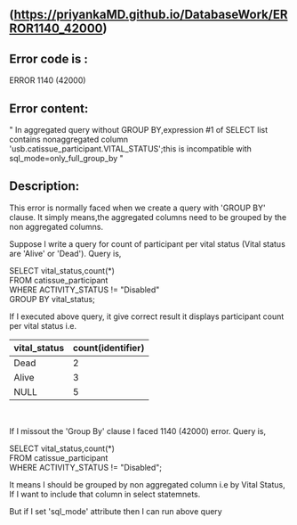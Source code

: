
## (https://priyankaMD.github.io/DatabaseWork/ERROR1140_42000)


## Error code is : <br />
  ERROR 1140 (42000) <br />
  
## Error content: <br />
  " In aggregated query without GROUP BY,expression #1 of SELECT list contains nonaggregated column     <br />      'usb.catissue_participant.VITAL_STATUS';this is incompatible with sql_mode=only_full_group_by "<br />
  
## Description:<br />
This error is normally faced when we create a query with 'GROUP BY' clause. It simply means,the aggregated columns need to be grouped by the non aggregated columns.<br />

Suppose I write a query for count of participant per vital status (Vital status are 'Alive' or 'Dead'). Query is,<br />

  SELECT vital_status,count(*) <br />
  FROM catissue_participant <br />
  WHERE ACTIVITY_STATUS != "Disabled"<br />
  GROUP BY vital_status;<br />
  
 If I executed above query, it give correct result it displays participant count per vital status i.e. <br />
 
| vital_status | count(identifier) |
|--------------|-------------------|
| Dead         |                 2 |
| Alive        |                 3 |
| NULL         |                 5 |


<br />

If I missout the 'Group By' clause I faced  1140 (42000) error. Query is, <br />

  SELECT vital_status,count(*) <br />
  FROM catissue_participant <br />
  WHERE ACTIVITY_STATUS != "Disabled";<br />
  
It means I should be grouped by non aggregated column i.e by Vital Status, If I want to include that column in select statemnets. <br />

But if I set 'sql_mode' attribute then I can run above query


